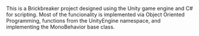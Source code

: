 This is a Brickbreaker project designed using the Unity game engine and C# for scripting.
Most of the funcionality is implemented via Object Oriented Programming, functions from
the UnityEngine namespace, and implementing the MonoBehavior base class.
